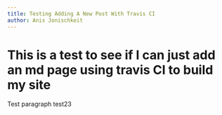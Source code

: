 ```yaml
---
title: Testing Adding A New Post With Travis CI
author: Anis Jonischkeit
---
```


# This is a test to see if I can just add an md page using travis CI to build my site

Test paragraph test23
